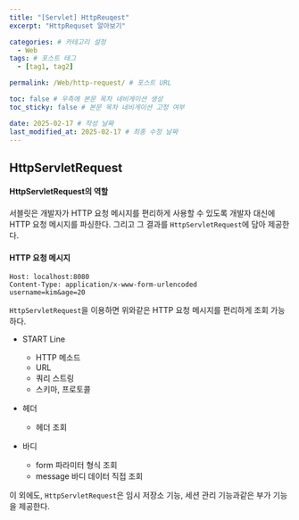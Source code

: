 ```yaml
---
title: "[Servlet] HttpReuqest"
excerpt: "HttpRequset 알아보기"

categories: # 카테고리 설정
  - Web
tags: # 포스트 태그
  - [tag1, tag2]

permalink: /Web/http-request/ # 포스트 URL

toc: false # 우측에 본문 목차 네비게이션 생성
toc_sticky: false # 본문 목차 네비게이션 고정 여부

date: 2025-02-17 # 작성 날짜
last_modified_at: 2025-02-17 # 최종 수정 날짜
---
```



## HttpServletRequest

#### HttpServletRequest의 역할
서블릿은 개발자가 HTTP 요청 메시지를 편리하게 사용할 수 있도록 개발자 대신에 HTTP 요청 메시지를 파싱한다. 그리고 그 결과를 `HttpServletRequest`에 담아 제공한다.

#### HTTP 요청 메시지
```POST /save HTTP/1.1
Host: localhost:8080
Content-Type: application/x-www-form-urlencoded
username=kim&age=20
```
`HttpServletRequest`을 이용하면 위와같은 HTTP 요청 메시지를 편리하게 조회 가능하다.

- START Line
	
    - HTTP 메소드
    - URL
    - 쿼리 스트링
    - 스키마, 프로토콜
- 헤더
	
    - 헤더 조회
- 바디
	
    - form 파라미터 형식 조회
    - message 바디 데이터 직접 조회
    
이 외에도, `HttpServletRequest`은 임시 저장소 기능, 세션 관리 기능과같은 부가 기능을 제공한다.

